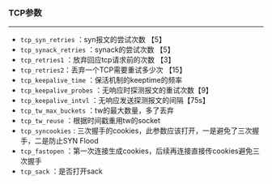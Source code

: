 ### TCP参数

---

- `tcp_syn_retries` ：syn报文的尝试次数 【5】
- `tcp_synack_retries` ：synack的尝试次数 【5】
- `tcp_retries1` ：放弃回应tcp请求前的次数 【3】
- `tcp_retries2`：丢弃一个TCP需要重试多少次 【15】
- `tcp_keepalive_time` ：保活机制的keeptime的频率
- `tcp_keepalive_probes` ：无响应时探测报文的重试次数【9】
- `tcp_keepalive_intvl` ：无响应发送探测报文的间隔【75s】
- `tcp_tw_max_buckets` ：tw的最大数量，多了丢弃
- `tcp_tw_reuse` ：根据时间戳重用tw的socket
- `tcp_syncookies` : 三次握手的cookies，此参数应该打开，一是避免了三次握手，二是防止SYN Flood
- `tcp_fastopen` ：第一次连接生成cookies，后续再连接直接传cookies避免三次握手
- `tcp_sack` ：是否打开sack

